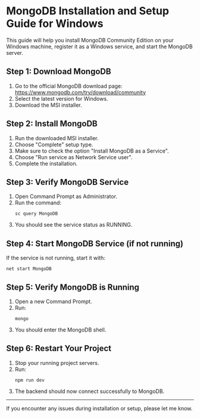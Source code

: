 # MongoDB Installation and Setup Guide for Windows

This guide will help you install MongoDB Community Edition on your Windows machine, register it as a Windows service, and start the MongoDB server.

## Step 1: Download MongoDB

1. Go to the official MongoDB download page: https://www.mongodb.com/try/download/community
2. Select the latest version for Windows.
3. Download the MSI installer.

## Step 2: Install MongoDB

1. Run the downloaded MSI installer.
2. Choose "Complete" setup type.
3. Make sure to check the option "Install MongoDB as a Service".
4. Choose "Run service as Network Service user".
5. Complete the installation.

## Step 3: Verify MongoDB Service

1. Open Command Prompt as Administrator.
2. Run the command:
   ```
   sc query MongoDB
   ```
3. You should see the service status as RUNNING.

## Step 4: Start MongoDB Service (if not running)

If the service is not running, start it with:
```
net start MongoDB
```

## Step 5: Verify MongoDB is Running

1. Open a new Command Prompt.
2. Run:
   ```
   mongo
   ```
3. You should enter the MongoDB shell.

## Step 6: Restart Your Project

1. Stop your running project servers.
2. Run:
   ```
   npm run dev
   ```
3. The backend should now connect successfully to MongoDB.

---

If you encounter any issues during installation or setup, please let me know.
